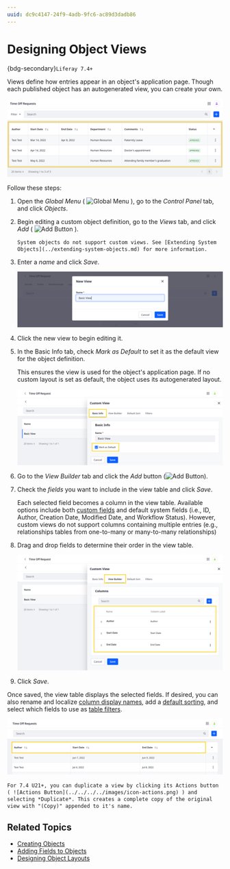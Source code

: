 ```yaml
---
uuid: dc9c4147-24f9-4adb-9fc6-ac89d3dadb86
---
```

# Designing Object Views

{bdg-secondary}`Liferay 7.4+`

Views define how entries appear in an object's application page. Though each published object has an autogenerated view, you can create your own.

![Design custom views for displaying object entries.](./designing-object-views/images/01.png)

Follow these steps:

1. Open the *Global Menu* ( ![Global Menu](../../../../images/icon-applications-menu.png) ), go to the *Control Panel* tab, and click *Objects*.

1. Begin editing a custom object definition, go to the *Views* tab, and click *Add* ( ![Add Button](../../../../images/icon-add.png) ).

   ```{note}
   System objects do not support custom views. See [Extending System Objects](../extending-system-objects.md) for more information.
   ```

1. Enter a *name* and click *Save*.

   ![Enter a name and click Save.](./designing-object-views/images/02.png)

1. Click the new view to begin editing it.

1. In the Basic Info tab, check *Mark as Default* to set it as the default view for the object definition.

   This ensures the view is used for the object's application page. If no custom layout is set as default, the object uses its autogenerated layout.

   ![Set the view as default.](./designing-object-views/images/03.png)

1. Go to the *View Builder* tab and click the *Add* button (![Add Button](../../../../images/icon-add.png)).

1. Check the *fields* you want to include in the view table and click *Save*.

   Each selected field becomes a column in the view table. Available options include both [custom fields](../fields/adding-fields-to-objects.md) and default system fields (i.e., ID, Author, Creation Date, Modified Date, and Workflow Status). However, custom views do not support columns containing multiple entries (e.g., relationships tables from one-to-many or many-to-many relationships)

1. Drag and drop fields to determine their order in the view table.

   ![Arrange the fields in any order.](./designing-object-views/images/04.png)

1. Click *Save*.

Once saved, the view table displays the selected fields. If desired, you can also rename and localize [column display names](./renaming-table-columns.md), add a [default sorting](./setting-a-default-sorting.md), and select which fields to use as [table filters](./adding-filters-to-views.md).

![The view table only displays the selected fields.](./designing-object-views/images/05.png)

```{tip}
For 7.4 U21+, you can duplicate a view by clicking its Actions button ( ![Actions Button](../../../../images/icon-actions.png) ) and selecting *Duplicate*. This creates a complete copy of the original view with "(Copy)" appended to it's name. 
```

## Related Topics

* [Creating Objects](../creating-objects.md)
* [Adding Fields to Objects](../fields/adding-fields-to-objects.md)
* [Designing Object Layouts](../layouts/designing-object-layouts.md)
